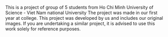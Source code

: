 This is a project of group of 5 students from Ho Chi Minh University of Science - Viet Nam national University
The project was made in our first year at college. 
This project was developed by us and includes our original images. If you are undertaking a similar project, it is advised to use this work solely for reference purposes.







